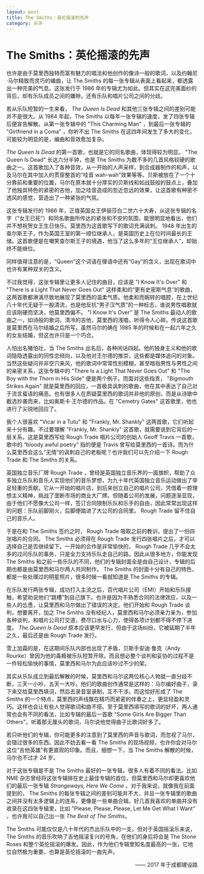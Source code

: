 ```yaml
---
layout: post
title: The Smiths：英伦摇滚的先声
category: 乐评
---
```

 
# The Smiths：英伦摇滚的先声

也许是由于莫里西独特而富有魅力的唱法和他创作的像诗一般的歌词，以及约翰尼·马尔精致而灵巧的编曲，让 The Smiths 的每一张专辑从表面上看起来，都透露出一种完美的气息。这张发行于 1986 年的专辑尤为如此。但其实在这完美面纱的背后，却有乐队成员之间的嫌隙，还有乐队和唱片公司之间的分歧。

若从乐队短暂的一生来看，<i> The Queen Is Dead </i>和其他三张专辑之间的差别可能并不是很大。从 1984 年起，The Smiths 以每年一张专辑的速度，发了四张专辑后便宣告解散。从第一张专辑中的 "This Charming Man" ，到最后一张专辑的 "Girlfriend in a Coma" ，你听不出 The Smiths 在这四年间发生了多大的变化，可能较为明显的是，编曲和音效愈加复杂。

<i>The Queen Is Dead </i>的第一首歌，也就是它的同名歌曲，体现得较为明显。 "The Queen Is Dead" 长达六分半钟，也是 The Smiths 为数不多的几首风格较硬的歌曲之一。这首歌加入了各种音效，从一开始的人声采样，到合成器制作的和声，以及马尔在其中加入的贯穿整首的“哇音 wah-wah”效果等等。贝斯被放在了一个十分靠前和重要的位置，马尔在原本就十分厚实的贝斯线和如战鼓般的鼓点上，叠加了他独具特色的紧密的吉他，加之哇音造成的忽近忽远的效果，让这首歌有种密不透风的感觉，营造出了一种紧张的气氛。

这张专辑发行的 1986 年，正值英国女王伊丽莎白二世六十大寿，从这张专辑的名字（“女王已死”）和同名歌曲所传达的紧张和不安的氛围，能很明显地看出，他们并不想祝贺女王生日快乐。莫里西为这首歌写下的歌词充满讽刺。 1948 年出生的查尔斯王子，作为英国王室的第一顺位继承人，是英国历史上在位时间最长的王储。这首歌便是在嘲笑查尔斯王子的境遇，他当了这么多年的“王位继承人”，却始终不能继位。

同样值得注意的是，“Queen”这个词语在俚语中还有“Gay”的含义，出现在歌词中也许有某种双关的含义。

不过我觉得，这张专辑里让更多人记住的曲目，应该是 "I Know It's Over" 和 "There Is a Light That Never Goes Out" 这样柔和的“更有史密斯气息”的歌曲，这两首歌都淋漓尽致地展现了莫里西的温柔气质。他柔和而婉转的唱腔，在上世纪八十年代无疑于一股清流，也是他反抗“男子汉气质”的一种标志，谁说男性唱歌就应该刚硬而坚决，他莫里西偏不。 "I Know It's Over" 是 The Smiths 最动人的歌曲之一，如诗般的歌词，清冷的吉他，莫里西的浅唱，听得令人心碎。传说这首歌是莫里西在马尔结婚之后所写，虽然马尔的确在 1985 年的时候和在一起六年之久的女友结婚，但这也许只是一个巧合。

人怕出名猪怕壮，当 The Smiths 出名后，各种闲话四起。他的独身主义和他的歌词隐隐透露出的同性恋倾向，以及他对王尔德的推崇，这些都是媒体追问的对象。当然这些疑问并非空穴来风，他的歌词中常常性别模糊，甚至暗指男性与男性之间的亲密关系，这张专辑中的 "There Is a Light That Never Goes Out" 和 "The Boy with the Thorn in His Side" 便是两个例子。而面对这些指责， "Bigmouth Strikes Again" 就是莫里西的回应，一首极具讽刺的歌曲，他在其中表达了自己对于流言蜚语的痛恶。也有很多人在质疑莫里西的歌词并非他的原创，而是从诗歌中截选抄袭而来，比如奥斯卡·王尔德的作品。在 "Cemetry Gates" 这首歌里，他也进行了尖锐地回应了。

我个人很喜欢 "Vicar in a Tutu" 和 "Frankly, Mr. Shankly" 这两首歌，它们听起来十分有趣。不过要理解 "Frankly, Mr. Shankly" 这首歌，就需要说到它背后的一层关系。这是莫里西写给 Rough Trade 唱片公司的创始人 Geoff Travis 一首歌，歌中的 “bloody awful poetry” 指的便是 Travis 曾写给莫里西的一首诗。而为什么莫里西会这么“无情”的讽刺自己的老板呢？也许我们可以先介绍一下 Rough Trade 和 The Smiths 的关系。

英国独立音乐厂牌 Rough Trade ，曾经是英国独立音乐界的一面旗帜，帮助了众多独立乐队和音乐人实现他们的音乐梦想，为九十年代英国独立音乐运动做出了举足轻重的贡献。它从一开始的唱片店，到后来创立自己的唱片公司，凭借着一腔理想主义精神，挑战了垄断市场的商业大厂牌。但随着公司的发展，问题逐渐显现，由于他们不愿像大公司一样，签订合同限制乐队和乐手的自由，因此常常出现这样的问题：乐队前脚刚火，后脚便踏进了大公司的合同里。 Rough Trade 留不住自己的音乐人。

于是在和 The Smiths 签约之时， Rough Trade 吸取之前的教训，提出了一份四张唱片的合同。 The Smiths 必须得在 Rough Trade 发行四张唱片之后，才可以选择自己是否继续留下。一开始的合作是非常愉快的， Rough Trade 几乎不会太多的过问乐队的事务，只是全力支持乐队走自己的路。因此从很多地方，你能发现 The Smiths 和之前一些乐队的不同，他们的专辑封面全是由自己设计，专辑的后期也都是由莫里西和马尔两人共同制作。 The Smiths 的封面十分有自己的特色，都是一些处理过的明星照片，很多时候一看就知道是 The Smiths 的专辑。

在乐队发行两张专辑，成功打入主流之后，百代唱片公司（EMI）开始和乐队接触，希望劝说他们“跳槽”到自己旗下。也许是因为不熟悉合同的法律效应，以及一些人的怂恿，让莫里西和马尔做出了错误的决定。他们开始和 Rough Trade 谈判，想要离开，加之 The Smiths 没有经纪人，莫里西和马尔必须亲力亲为，参加各种谈判，和唱片公司打交道，费尽口水与心力，使得各项计划都不得不停下进度。<i> The Queen Is Dead </i>原本应该更早发行，但由于这场纠纷，它被延期了半年之久，最后还是由 Rough Trade 发行。

雪上加霜的是，在这期间乐队内部也出现了矛盾，贝斯手安迪·鲁克（Andy Rourke）曾因为他的毒瘾被乐队短暂开除。而且想必整个谈判和妥协的过程不是一件轻松愉快的事情，莫里西和马尔为此应该吵过不少的架。

其实从乐队成立到最后解散的时候，莫里西和马尔这两位核心人物就一直分歧不断，三天一小吵，五天一大吵。他们的歌曲创作通常是这样的：马尔编好曲子，录下来交给莫里西填词，然后去录音室录制，互不干涉。而这恰好形成了 The Smiths 的一个特点，莫里西的声线飘在精巧而紧密的伴奏之上，更显轻盈和灵巧。这样也会让有些人觉得歌词和曲不搭。至于莫里西填写的歌词的好坏，两人通常也会有不同的看法，比如专辑的最后一首歌 "Some Girls Are Bigger Than Others"。听着那无厘头的歌词，马尔说他觉得曲子比歌词好多了。

若只听他们的专辑，你可能更多的注意到了莫里西的声音与歌词，而忽视了马尔，会错过很多的东西。因此不妨去看一看 The Smiths 的现场视频，也许你会对马尔这位“吉他英雄”有更直观的印象。而且，细想一下，当 The Smiths 解散的时候，马尔也不过才 24 岁。

对于这张专辑是不是 The Smiths 最好的一张专辑，很多人有着不同的看法。比如 NME 杂志曾经将这张专辑排在史上最佳专辑的首位，但莫里西和马尔却更喜欢他们的最后一张专辑<i> Strangeways, Here We Come </i>。对于我来说，就像我在前面提到的， The Smiths 的每张专辑之间的差别可能并不大，并且一张专辑里的歌曲之间并没有太多逻辑上的连系，更像是一些单曲合辑。好几首我喜欢的单曲并没有收录在这四张专辑里，比如 "Please, Please, Please, Let Me Get What I Want" ，也许我可以自己出一张<i> The Best of The Smiths</i>。

The Smiths 可能仅仅是八十年代的杰出乐队中的一支，但对于英国摇滚乐来说， The Smiths 的音乐吹响了吉他摇滚复兴的号角，在他们的身后将会是 The Stone Roses 和整个英伦摇滚的爆发。因此，作为他们专辑里知名度最高的一张，它地位自然极为重要，也算是英伦摇滚的一曲先声。

<p align="right">—— 2017 年于成都建设路</p>
